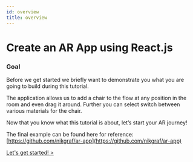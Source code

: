 ```yaml
---
id: overview
title: overview
---
```


# Create an AR App using React.js

### Goal

Before we get started we briefly want to demonstrate you what you are going to build during this tutorial.

The application allows us to add a chair to the flow at any position in the room and even drag it around. Further you can select switch between various materials for the chair.

Now that you know what this tutorial is about, let’s start your AR journey!

The final example can be found here for reference: [https://github.com/nikgraf/ar-app](https://github.com/nikgraf/ar-app)

[Let's get started! >](/tutorials/react/setup.md)
